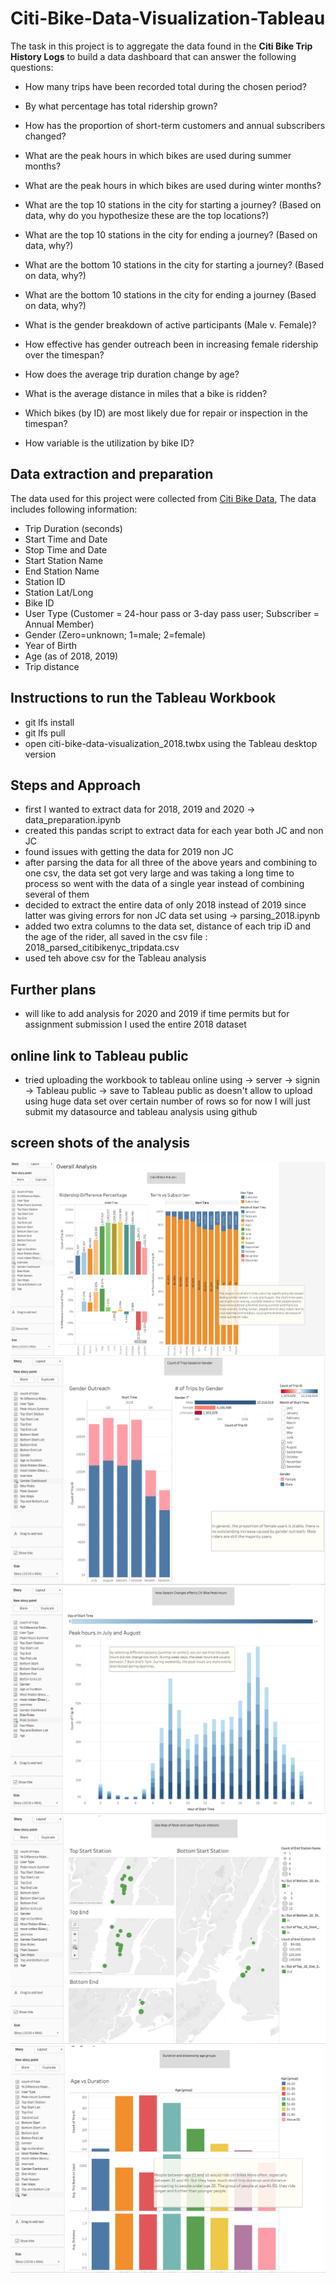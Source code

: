 # Citi-Bike-Data-Visualization-Tableau

The task in this project is to aggregate the data found in the **Citi Bike Trip History Logs** to build a data dashboard that can answer the following questions:  

* How many trips have been recorded total during the chosen period?

* By what percentage has total ridership grown? 

* How has the proportion of short-term customers and annual subscribers changed?

* What are the peak hours in which bikes are used during summer months? 

* What are the peak hours in which bikes are used during winter months?

* What are the top 10 stations in the city for starting a journey? (Based on data, why do you hypothesize these are the top locations?)

* What are the top 10 stations in the city for ending a journey? (Based on data, why?)

* What are the bottom 10 stations in the city for starting a journey? (Based on data, why?)

* What are the bottom 10 stations in the city for ending a journey (Based on data, why?)

* What is the gender breakdown of active participants (Male v. Female)?

* How effective has gender outreach been in increasing female ridership over the timespan?

* How does the average trip duration change by age?

* What is the average distance in miles that a bike is ridden?

* Which bikes (by ID) are most likely due for repair or inspection in the timespan? 

* How variable is the utilization by bike ID?
 
## Data extraction and preparation

The data used for this project were collected from [Citi Bike Data](https://www.citibikenyc.com/system-data), The data includes following information:

- Trip Duration (seconds)  
- Start Time and Date  
- Stop Time and Date  
- Start Station Name  
- End Station Name  
- Station ID  
- Station Lat/Long  
- Bike ID  
- User Type (Customer = 24-hour pass or 3-day pass user; Subscriber = Annual Member)  
- Gender (Zero=unknown; 1=male; 2=female)  
- Year of Birth  
- Age (as of 2018, 2019)
- Trip distance 

## Instructions to run the Tableau Workbook
 
 - git lfs install
 - git lfs pull
 - open citi-bike-data-visualization_2018.twbx using the Tableau desktop version

## Steps and Approach
 
 - first I wanted to extract data for 2018, 2019 and 2020 -> data_preparation.ipynb
 - created this pandas script to extract data for each year both JC and non JC
 - found issues with getting the data for 2019 non JC
 - after parsing the data for all three of the above years and combining to one csv, the data set got very large and was taking a long time to process so went with the data of a single year instead of combining several of them
 - decided to extract the entire data of only 2018 instead of 2019 since latter was giving errors for non JC data set using -> parsing_2018.ipynb
 - added two extra columns to the data set, distance of each trip iD and the age of the rider, all saved in the csv file :
 2018_parsed_citibikenyc_tripdata.csv
 - used teh above csv for the Tableau analysis

## Further plans

- will like to add analysis for 2020 and 2019 if time permits but for assignment submission I used the entire 2018 dataset

## online link to Tableau public

 - tried uploading the workbook to tableau online using -> server -> signin -> Tableau public -> save to Tableau public as 
 doesn't allow to upload using huge data set over certain number of rows so for now I will just submit my datasource and tableau analysis using github

## screen shots of the analysis 

![](Screen_Shots/screen_shot1.png)
![](Screen_Shots/screen_shot2.png)
![](Screen_Shots/screen_shot3.png)
![](Screen_Shots/screen_shot4.png)
![](Screen_Shots/screen_shot5.png)

    
